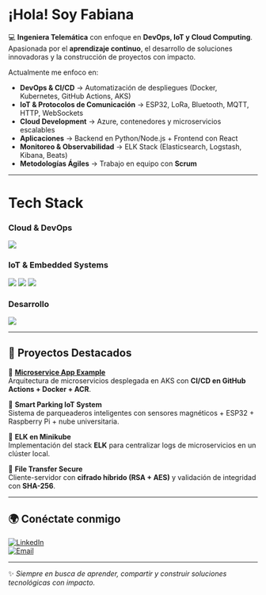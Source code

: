 
# ¡Hola! Soy Fabiana  

💻 **Ingeniera Telemática** con enfoque en **DevOps, IoT y Cloud Computing**.  
Apasionada por el **aprendizaje continuo**, el desarrollo de soluciones innovadoras y la construcción de proyectos con impacto.  

Actualmente me enfoco en:  
- **DevOps & CI/CD** → Automatización de despliegues (Docker, Kubernetes, GitHub Actions, AKS)  
- **IoT & Protocolos de Comunicación** → ESP32, LoRa, Bluetooth, MQTT, HTTP, WebSockets  
- **Cloud Development** → Azure, contenedores y microservicios escalables  
- **Aplicaciones** → Backend en Python/Node.js + Frontend con React  
-  **Monitoreo & Observabilidad** → ELK Stack (Elasticsearch, Logstash, Kibana, Beats)  
-  **Metodologías Ágiles** → Trabajo en equipo con **Scrum**  

---

#  Tech Stack  

### Cloud & DevOps  
<p>
  <img src="https://skillicons.dev/icons?i=azure,docker,kubernetes,githubactions,linux,bash" />
</p>

###  IoT & Embedded Systems  
<p>
  <img src="https://skillicons.dev/icons?i=raspberrypi,arduino,cpp,python" />  
  <img src="https://img.shields.io/badge/ESP32-grey?logo=espressif&logoColor=white"/>  
  <img src="https://img.shields.io/badge/LoRa-1F425F?logo=thethingsnetwork&logoColor=white"/>  
</p>

###  Desarrollo  
<p>
  <img src="https://skillicons.dev/icons?i=python,java,nodejs,react,js,mysql,mongodb" />
</p>


---

## 📌 Proyectos Destacados  

🔹 [**Microservice App Example**](https://github.com/bortizf/microservice-app-example)  
Arquitectura de microservicios desplegada en AKS con **CI/CD en GitHub Actions + Docker + ACR**.  

🔹 **Smart Parking IoT System**  
Sistema de parqueaderos inteligentes con sensores magnéticos + ESP32 + Raspberry Pi + nube universitaria.  

🔹 **ELK en Minikube**  
Implementación del stack **ELK** para centralizar logs de microservicios en un clúster local.  

🔹 **File Transfer Secure**  
Cliente-servidor con **cifrado híbrido (RSA + AES)** y validación de integridad con **SHA-256**.  


---

## 🌍 Conéctate conmigo  

[![LinkedIn](https://img.shields.io/badge/LinkedIn-0A66C2?logo=linkedin&logoColor=white)](https://www.linkedin.com/in/fabianavalderruten)  
[![Email](https://img.shields.io/badge/Email-D14836?logo=gmail&logoColor=white)](mailto:favaso1016@gmail.com)  

---

✨ _Siempre en busca de aprender, compartir y construir soluciones tecnológicas con impacto._
